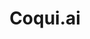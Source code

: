 ---
codehost: https://github.com/https://github.com/coqui-ai
facebook: https://facebook.com/coquiai
linkedin: https://linkedin.com/company/coqui-ai
logohandle: coquiai
sort: coqui
title: Coqui.ai
twitter: https://x.com/coqui_ai
website: https://coqui.ai/
---